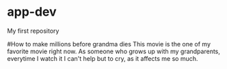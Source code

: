 # app-dev
My first repository

#How to make millions before grandma dies
This movie is the one of my favorite movie right now. As someone who grows  up with my grandparents, everytime I watch it I can't help but to cry, as it affects me so much.
